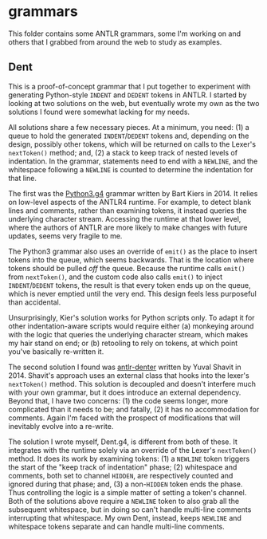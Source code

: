 grammars
===========

This folder contains some ANTLR grammars, some I'm working on and others that I grabbed from around the web to study as examples.

Dent
-----------

This is a proof-of-concept grammar that I put together to experiment with generating Python-style `INDENT` and `DEDENT` tokens in ANTLR. I started by looking at two solutions on the web, but eventually wrote my own as the two solutions I found were somewhat lacking for my needs.

All solutions share a few necessary pieces. At a minimum, you need: (1) a queue to hold the generated `INDENT`/`DEDENT` tokens and, depending on the design, possibly other tokens, which will be returned on calls to the Lexer's `nextToken()` method; and, (2) a stack to keep track of nested levels of indentation. In the grammar, statements need to end with a `NEWLINE`, and the whitespace following a `NEWLINE` is counted to determine the indentation for that line.

The first was the [Python3.g4](https://github.com/bkiers/python3-parser) grammar written by Bart Kiers in 2014. It relies on low-level aspects of the ANTLR4 runtime. For example, to detect blank lines and comments, rather than examining tokens, it instead queries the underlying character stream. Accessing the runtime at that lower level, where the authors of ANTLR are more likely to make changes with future updates, seems very fragile to me.

The Python3 grammar also uses an override of `emit()` as the place to insert tokens into the queue, which seems backwards. That is the location where tokens should be pulled *off* the queue. Because the runtime calls `emit()` from  `nextToken()`, and the custom code also calls `emit()` to inject `INDENT`/`DEDENT` tokens, the result is that every token ends up on the queue, which is never emptied until the very end. This design feels less purposeful than accidental.

Unsurprisingly, Kier's solution works for Python scripts only. To adapt it for other indentation-aware scripts would require either (a) monkeying around with the logic that queries the underlying character stream, which makes my hair stand on end; or (b) retooling to rely on tokens, at which point you've basically re-written it.

The second solution I found was [antlr-denter](https://github.com/yshavit/antlr-denter) written by Yuval Shavit in 2014. Shavit's approach uses an external class that hooks into the lexer's `nextToken()` method. This solution is decoupled and doesn't interfere much with your own grammar, but it does introduce an external dependency. Beyond that, I have two concerns: (1) the code seems longer, more complicated than it needs to be; and fatally, (2) it has no accommodation for comments. Again I'm faced with the prospect of modifications that will inevitably evolve into a re-write.

The solution I wrote myself, Dent.g4, is different from both of these. It integrates with the runtime solely via an override of the Lexer's `nextToken()` method. It does its work by examining tokens: (1) a `NEWLINE` token triggers the start of the "keep track of indentation" phase; (2) whitespace and comments, both set to channel `HIDDEN`, are respectively counted and ignored during that phase; and, (3) a non-`HIDDEN` token ends the phase. Thus controlling the logic is a simple matter of setting a token's channel. Both of the solutions above require a `NEWLINE` token to also grab all the subsequent whitespace, but in doing so can't handle multi-line comments interrupting that whitespace. My own Dent, instead, keeps `NEWLINE` and whitespace tokens separate and can handle multi-line comments.
